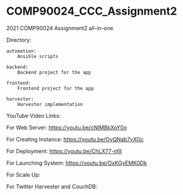 # COMP90024_CCC_Assignment2
2021 COMP90024 Assignment2 all-in-one 

Directory:

    automation:
        Ansible scripts
        
    backend:
        Backend project for the app
        
    frontend:
        Frontend project for the app
        
    harvester:
        Harvester implementation
        
        
YouTube Video Links:

For Web Server: https://youtu.be/cNIMBkXoY0o

For Creating Instance: https://youtu.be/OyQNab7vXGc

For Deployment: https://youtu.be/ChLX77-nfiI

For Launching System: https://youtu.be/OxKGyEMK0Dk

For Scale Up: 

For Twitter Harvester and CouchDB: 

